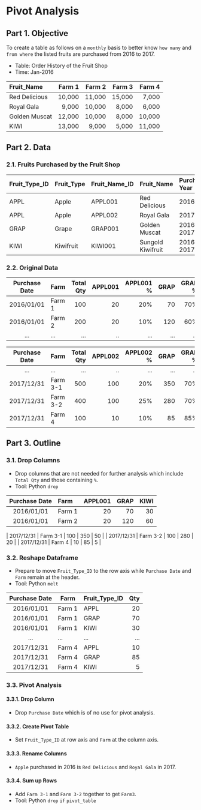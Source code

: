 # Pivot Analysis
## Part 1. Objective
To create a table as follows on a ```monthly``` basis to better know ```how many``` and ```from where``` the listed fruits are purchased from 2016 to 2017.

- Table: Order History of the Fruit Shop  
- Time: Jan-2016

| Fruit_Name     | Farm 1 | Farm 2 | Farm 3 | Farm 4 |
| :---           | ---:   | ---:   | ---:   | ---:   |
| Red Delicious  | 10,000 | 11,000 | 15,000 | 7,000  |
| Royal Gala     | 9,000  | 10,000 | 8,000  | 6,000  |
| Golden Muscat  | 12,000 | 10,000 | 8,000  | 10,000 |
| KIWI           | 13,000 | 9,000  | 5,000  | 11,000 |

## Part 2. Data
### 2.1. Fruits Purchased by the Fruit Shop
| Fruit_Type_ID  | Fruit_Type | Fruit_Name_ID | Fruit_Name        | Purchase Year |
| :---           | :---       | :---          | :---              | :---          |
| APPL           | Apple      | APPL001       | Red Delicious     | 2016          |
| APPL           | Apple      | APPL002       | Royal Gala        | 2017          |
| GRAP           | Grape      | GRAP001       | Golden Muscat     | 2016, 2017    |
| KIWI           | Kiwifruit  | KIWI001       | Sungold Kiwifruit | 2016, 2017    |

### 2.2. Original Data
| Purchase Date | Farm      | Total Qty | APPL001 | APPL001 % | GRAP | GRAP % | KIWI | KIWI % |
| :---:         | :---      | ---:      | ---:    | ---:      | ---: | ---:   | ---: | ---:   |       
| 2016/01/01    | Farm 1    | 100       | 20      | 20%       | 70   | 70%    | 10   | 10%    |
| 2016/01/01    | Farm 2    | 200       | 20      | 10%       | 120  | 60%    | 60   | 30%    |
| ...           | ...       | ...       | ..      | ...       | ...  | ...    | ...  | ...    |

| Purchase Date | Farm      | Total Qty | APPL002 | APPL002 % | GRAP | GRAP % | KIWI | KIWI % |
| :---:         | :---      | ---:      | ---:    | ---:      | ---: | ---:   | ---: | ---:   | 
| ...           | ...       | ...       | ..      | ...       | ...  | ...    | ...  | ...    |
| 2017/12/31    | Farm 3-1  | 500       | 100     | 20%       | 350  | 70%    | 50   | 10%    |
| 2017/12/31    | Farm 3-2  | 400       | 100     | 25%       | 280  | 70%    | 20   | 5%     |
| 2017/12/31    | Farm 4    | 100       | 10      | 10%       | 85   | 85%    | 5    | 5%     |

## Part 3. Outline
### 3.1. Drop Columns 
- Drop columns that are not needed for further analysis which include ```Total Qty``` and those containing ```%```. 
- Tool: Python ```drop```

| Purchase Date | Farm      | APPL001 | GRAP | KIWI | 
|:---:          |:---       | ---:    | ---: | ---: | 
| 2016/01/01    | Farm 1    | 20      | 70   | 30   |
| 2016/01/01    | Farm 2    | 20      | 120  | 60   |

| 2017/12/31    | Farm 3-1  | 100  | 350  | 50   | 
| 2017/12/31    | Farm 3-2  | 100  | 280  | 20   |
| 2017/12/31    | Farm 4    | 10   | 85   | 5    |

### 3.2. Reshape Dataframe
- Prepare to move ```Fruit_Type_ID``` to the row axis while ```Purchase Date``` and ```Farm``` remain at the header. 
- Tool: Python ```melt``` 
 
| Purchase Date | Farm      | Fruit_Type_ID | Qty |
| :---:         | ---       | :---          | ---:| 
| 2016/01/01    | Farm 1    | APPL          | 20  | 
| 2016/01/01    | Farm 1    | GRAP          | 70  |
| 2016/01/01    | Farm 1    | KIWI          | 30  | 
| ...           | ...       | ...           | ... |
| 2017/12/31    | Farm 4    | APPL          | 10  | 
| 2017/12/31    | Farm 4    | GRAP          | 85  |
| 2017/12/31    | Farm 4    | KIWI          | 5   |    

### 3.3. Pivot Analysis
#### 3.3.1. Drop Column
- Drop ```Purchase Date``` which is of no use for pivot analysis. 
#### 3.3.2. Create Pivot Table
- Set ```Fruit_Type_ID``` at row axis and ```Farm``` at the column axis. 
#### 3.3.3. Rename Columns
- ```Apple``` purchased in 2016 is ```Red Delicious``` and ```Royal Gala``` in 2017. 
#### 3.3.4. Sum up Rows
- Add ```Farm 3-1``` and ```Farm 3-2``` together to get ```Farm3```.
- Tool: Python ```drop``` ```if``` ```pivot_table```
